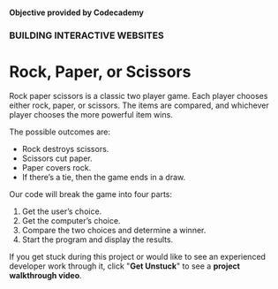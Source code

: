 #### Objective provided by Codecademy

### BUILDING INTERACTIVE WEBSITES

# Rock, Paper, or Scissors

Rock paper scissors is a classic two player game. Each player chooses either rock, paper, or scissors. The items are compared, and whichever player chooses the more powerful item wins.

The possible outcomes are:

* Rock destroys scissors.
* Scissors cut paper.
* Paper covers rock.
* If there’s a tie, then the game ends in a draw.

Our code will break the game into four parts:

1) Get the user’s choice.
2) Get the computer’s choice.
3) Compare the two choices and determine a winner.
4) Start the program and display the results.

If you get stuck during this project or would like to see an experienced developer work through it, click "**Get Unstuck**" to see a **project walkthrough video**.


